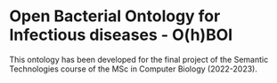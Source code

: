 # Open Bacterial Ontology for Infectious diseases - O(h)BOI

This ontology has been developed for the final project of the Semantic Technologies course of the MSc in Computer Biology (2022-2023). 
